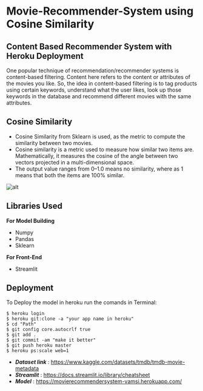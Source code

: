 # Movie-Recommender-System using Cosine Similarity


## Content Based Recommender System with Heroku Deployment
One popular technique of recommendation/recommender systems is content-based filtering. Content here refers to the content or attributes of the movies you like. So, the idea in content-based filtering is to tag products using certain keywords, understand what the user likes, look up those keywords in the database and recommend different movies with the same attributes.

## Cosine Similarity
* Cosine Similarity from Sklearn is used, as the metric to compute the similarity between two movies.
* Cosine similarity is a metric used to measure how similar two items are. Mathematically, it measures the cosine of the angle between two vectors projected in a multi-dimensional space.
* The output value ranges from 0–1.0 means no similarity, where as 1 means that both the items are 100% similar.

![alt](https://external-content.duckduckgo.com/iu/?u=https%3A%2F%2Ftse4.mm.bing.net%2Fth%3Fid%3DOIP.BuCMhjf0AAMZ0FE4mT-A_QHaFt%26pid%3DApi&f=1 "Cosine Similarity")

## Libraries Used
**For Model Building**
* Numpy
* Pandas
* Sklearn

**For Front-End**
* Streamlit

## Deployment
To Deploy the model in heroku run the comands in Terminal:

```
$ heroku login
$ heroku git:clone -a "your app name in heroku" 
$ cd "Path"
$ git config core.autocrlf true
$ git add .
$ git commit -am "make it better"
$ git push heroku master
$ heroku ps:scale web=1

```






* ***Dataset link*** : https://www.kaggle.com/datasets/tmdb/tmdb-movie-metadata
* ***Streamlit*** : https://docs.streamlit.io/library/cheatsheet
* ***Model*** : https://movierecommendersystem-vamsi.herokuapp.com/
